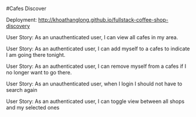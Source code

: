 #Cafes Discover

Deployment: http://khoathanglong.github.io/fullstack-coffee-shop-discovery

User Story: As an unauthenticated user, I can view all cafes in my area.

User Story: As an authenticated user, I can add myself to a cafes to indicate I am going there tonight.

User Story: As an authenticated user, I can remove myself from a cafes if I no longer want to go there.

User Story: As an unauthenticated user, when I login I should not have to search again

User Story: As an authenticated user, I can toggle view between all shops and my selected ones
